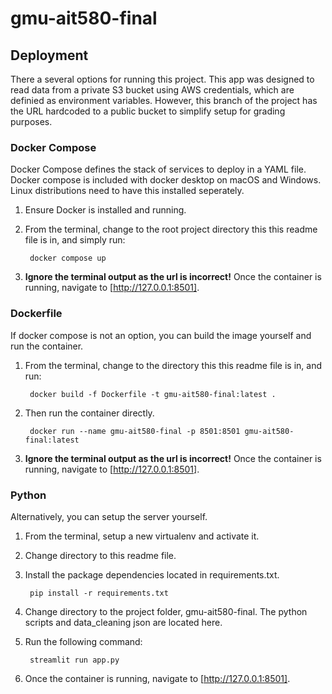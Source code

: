 # gmu-ait580-final

## Deployment

There a several options for running this project. This app was designed to read data from a private S3 bucket using AWS credentials, which are definied as environment variables. However, this branch of the project has the URL hardcoded to a public bucket to simplify setup for grading purposes.


### Docker Compose

Docker Compose defines the stack of services to deploy in a YAML file. Docker compose is included with docker desktop on macOS and Windows. Linux distributions need to have this installed seperately.

1. Ensure Docker is installed and running.
2. From the terminal, change to the root project directory this this readme file is in, and simply run:

        docker compose up

3. **Ignore the terminal output as the url is incorrect!** Once the container is running, navigate to [http://127.0.0.1:8501].


### Dockerfile

If docker compose is not an option, you can build the image yourself and run the container. 

1. From the terminal, change to the directory this this readme file is in, and run:

        docker build -f Dockerfile -t gmu-ait580-final:latest .

2. Then run the container directly.

        docker run --name gmu-ait580-final -p 8501:8501 gmu-ait580-final:latest 

3. **Ignore the terminal output as the url is incorrect!** Once the container is running, navigate to [http://127.0.0.1:8501].


### Python

Alternatively, you can setup the server yourself. 

1. From the terminal, setup a new virtualenv and activate it.
2. Change directory to this readme file.
3. Install the package dependencies located in requirements.txt.
   
        pip install -r requirements.txt

4. Change directory to the project folder, gmu-ait580-final. The python scripts and data_cleaning json are located here.
5. Run the following command:
   
        streamlit run app.py

6.  Once the container is running, navigate to [http://127.0.0.1:8501].